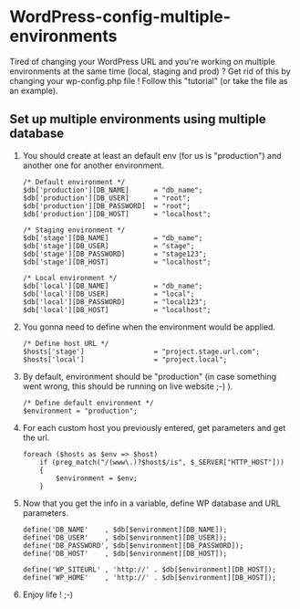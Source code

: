 # WordPress-config-multiple-environments
Tired of changing your WordPress URL and you're working on multiple environments at the same time (local, staging and prod) ? Get rid of this by changing your wp-config.php file ! Follow this "tutorial" (or take the file as an example).

## Set up multiple environments using multiple database
1. You should create at least an default env (for us is "production") and another one for another environment.
	```
	/* Default environment */
	$db['production'][DB_NAME] 		= "db_name";
	$db['production'][DB_USER] 		= "root";
	$db['production'][DB_PASSWORD] 	= "root";
	$db['production'][DB_HOST] 		= "localhost";
	
	/* Staging environment */
	$db['stage'][DB_NAME] 			= "db_name";
	$db['stage'][DB_USER] 			= "stage";
	$db['stage'][DB_PASSWORD] 		= "stage123";
	$db['stage'][DB_HOST] 			= "localhost";
	
	/* Local environment */
	$db['local'][DB_NAME] 			= "db_name";
	$db['local'][DB_USER] 			= "local";
	$db['local'][DB_PASSWORD] 		= "local123";
	$db['local'][DB_HOST] 			= "localhost";
	```

2. You gonna need to define when the environment would be applied.
	```
	/* Define host URL */
	$hosts['stage']					= "project.stage.url.com";
	$hosts['local']					= "project.local";
	```

3. By default, environment should be "production" (in case something went wrong, this should be running on live website ;-) ).
	```
	/* Define default environment */
	$environment = "production";
	```

4. For each custom host you previously entered, get parameters and get the url.
	```
	foreach ($hosts as $env => $host) 
		if (preg_match("/(www\.)?$host$/is", $_SERVER["HTTP_HOST"]))
		{
			$environment = $env;
		}
	```

5. Now that you get the info in a variable, define WP database and URL parameters.
	```
	define('DB_NAME'	, $db[$environment][DB_NAME]);
	define('DB_USER'	, $db[$environment][DB_USER]);
	define('DB_PASSWORD', $db[$environment][DB_PASSWORD]);
	define('DB_HOST'	, $db[$environment][DB_HOST]);
	
	define('WP_SITEURL'	, 'http://' . $db[$environment][DB_HOST]);
	define('WP_HOME'	, 'http://' . $db[$environment][DB_HOST]);
	```

6. Enjoy life ! ;-)
